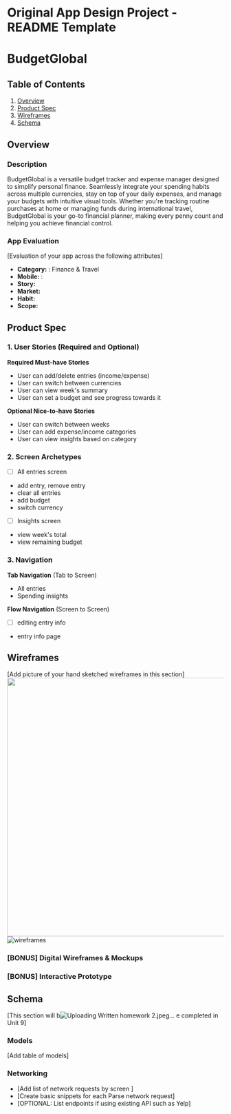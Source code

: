Original App Design Project - README Template
===

# BudgetGlobal

## Table of Contents

1. [Overview](#Overview)
2. [Product Spec](#Product-Spec)
3. [Wireframes](#Wireframes)
4. [Schema](#Schema)

## Overview

### Description

BudgetGlobal is a versatile budget tracker and expense manager designed to simplify personal finance. Seamlessly integrate your spending habits across multiple currencies, stay on top of your daily expenses, and manage your budgets with intuitive visual tools. Whether you're tracking routine purchases at home or managing funds during international travel, BudgetGlobal is your go-to financial planner, making every penny count and helping you achieve financial control.

### App Evaluation

[Evaluation of your app across the following attributes]
- **Category:** : Finance & Travel
- **Mobile:** : 
- **Story:**
- **Market:**
- **Habit:**
- **Scope:**

## Product Spec

### 1. User Stories (Required and Optional)

**Required Must-have Stories**

* User can add/delete entries (income/expense)
* User can switch between currencies
* User can view week's summary
* User can set a budget and see progress towards it

**Optional Nice-to-have Stories**

* User can switch between weeks
* User can add expense/income categories
* User can view insights based on category

### 2. Screen Archetypes

- [ ] All entries screen
* add entry, remove entry
* clear all entries
* add budget
* switch currency

- [ ] Insights screen
* view week's total 
* view remaining budget

### 3. Navigation

**Tab Navigation** (Tab to Screen)

* All entries
* Spending insights


**Flow Navigation** (Screen to Screen)

- [ ] editing entry info
* entry info page


## Wireframes

[Add picture of your hand sketched wireframes in this section]
<img src="YOUR_WIREFRAME_IMAGE_URL" width=600>
![wireframes](https://github.com/mihika0916/finalproject/assets/101855274/aefbf508-dd55-4064-b9ce-2f670d3d59d8)


### [BONUS] Digital Wireframes & Mockups

### [BONUS] Interactive Prototype

## Schema 

[This section will b![Uploading Written homework 2.jpeg…]()
e completed in Unit 9]

### Models

[Add table of models]

### Networking

- [Add list of network requests by screen ]
- [Create basic snippets for each Parse network request]
- [OPTIONAL: List endpoints if using existing API such as Yelp]
